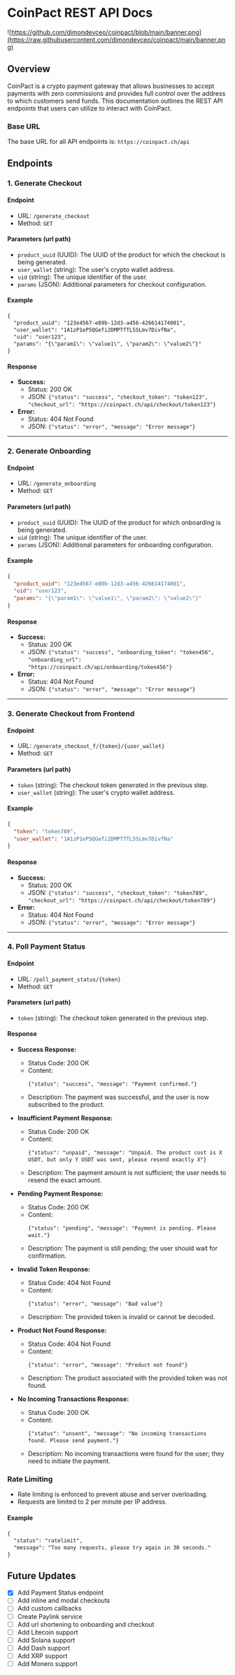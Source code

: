 # CoinPact REST API Docs
![https://github.com/dimondevceo/coinpact/blob/main/banner.png](https://raw.githubusercontent.com/dimondevceo/coinpact/main/banner.png)

## Overview

CoinPact is a crypto payment gateway that allows businesses to accept payments with zero commissions and provides full control over the address to which customers send funds. This documentation outlines the REST API endpoints that users can utilize to interact with CoinPact.

### Base URL

The base URL for all API endpoints is: `https://coinpact.ch/api`

## Endpoints

### 1. Generate Checkout

#### Endpoint

- URL: `/generate_checkout`
- Method: `GET`

#### Parameters (url path)

- `product_uuid` (UUID): The UUID of the product for which the checkout is being generated.
- `user_wallet` (string): The user's crypto wallet address.
- `uid` (string): The unique identifier of the user.
- `params` (JSON): Additional parameters for checkout configuration.

#### Example

```
{
  "product_uuid": "123e4567-e89b-12d3-a456-426614174001",
  "user_wallet": "1A1zP1eP5QGefi2DMPTfTL5SLmv7DivfNa",
  "uid": "user123",
  "params": "{\"param1\": \"value1\", \"param2\": \"value2\"}"
}
```

#### Response

- **Success:**
  - Status: 200 OK
  - JSON: `{"status": "success", "checkout_token": "token123", "checkout_url": "https://coinpact.ch/api/checkout/token123"}`
- **Error:**
  - Status: 404 Not Found
  - JSON: `{"status": "error", "message": "Error message"}`

---

### 2. Generate Onboarding

#### Endpoint

- URL: `/generate_onboarding`
- Method: `GET`

#### Parameters (url path)

- `product_uuid` (UUID): The UUID of the product for which onboarding is being generated.
- `uid` (string): The unique identifier of the user.
- `params` (JSON): Additional parameters for onboarding configuration.

#### Example

```json
{
  "product_uuid": "123e4567-e89b-12d3-a456-426614174001",
  "uid": "user123",
  "params": "{\"param1\": \"value1\", \"param2\": \"value2\"}"
}
```

#### Response

- **Success:**
  - Status: 200 OK
  - JSON: `{"status": "success", "onboarding_token": "token456", "onboarding_url": "https://coinpact.ch/api/onboarding/token456"}`
- **Error:**
  - Status: 404 Not Found
  - JSON: `{"status": "error", "message": "Error message"}`

---

### 3. Generate Checkout from Frontend

#### Endpoint

- URL: `/generate_checkout_f/{token}/{user_wallet}`
- Method: `GET`

#### Parameters (url path)

- `token` (string): The checkout token generated in the previous step.
- `user_wallet` (string): The user's crypto wallet address.

#### Example

```json
{
  "token": "token789",
  "user_wallet": "1A1zP1eP5QGefi2DMPTfTL5SLmv7DivfNa"
}
```

#### Response

- **Success:**
  - Status: 200 OK
  - JSON: `{"status": "success", "checkout_token": "token789", "checkout_url": "https://coinpact.ch/api/checkout/token789"}`
- **Error:**
  - Status: 404 Not Found
  - JSON: `{"status": "error", "message": "Error message"}`

---

### 4. Poll Payment Status

#### Endpoint

- URL: `/poll_payment_status/{token}`
- Method: `GET`

#### Parameters (url path)

- `token` (string): The checkout token generated in the previous step.

#### Response

- **Success Response:**
  - Status Code: 200 OK
  - Content:
    ```
    {"status": "success", "message": "Payment confirmed."}
    ```
  - Description: The payment was successful, and the user is now subscribed to the product.

- **Insufficient Payment Response:**
  - Status Code: 200 OK
  - Content:
    ```
    {"status": "unpaid", "message": "Unpaid. The product cost is X USDT, but only Y USDT was sent, please resend exactly X"}
    ```
  - Description: The payment amount is not sufficient; the user needs to resend the exact amount.

- **Pending Payment Response:**
  - Status Code: 200 OK
  - Content:
    ```
    {"status": "pending", "message": "Payment is pending. Please wait."}
    ```
  - Description: The payment is still pending; the user should wait for confirmation.

- **Invalid Token Response:**
  - Status Code: 404 Not Found
  - Content:
    ```
    {"status": "error", "message": "Bad value"}
    ```
  - Description: The provided token is invalid or cannot be decoded.

- **Product Not Found Response:**
  - Status Code: 404 Not Found
  - Content:
    ```
    {"status": "error", "message": "Product not found"}
    ```
  - Description: The product associated with the provided token was not found.

- **No Incoming Transactions Response:**
  - Status Code: 200 OK
  - Content:
    ```
    {"status": "unsent", "message": "No incoming transactions found. Please send payment."}
    ```
  - Description: No incoming transactions were found for the user; they need to initiate the payment.

### Rate Limiting

- Rate limiting is enforced to prevent abuse and server overloading.
- Requests are limited to 2 per minute per IP address.

#### Example

```
{
  "status": "ratelimit",
  "message": "Too many requests, please try again in 30 seconds."
}
```

## Future Updates

- [x] Add Payment Status endpoint
- [ ] Add inline and modal checkouts
- [ ] Add custom callbacks
- [ ] Create Paylink service
- [ ] Add url shortening to onboarding and checkout
- [ ] Add Litecoin support
- [ ] Add Solana support
- [ ] Add Dash support
- [ ] Add XRP support
- [ ] Add Monero support
